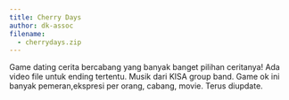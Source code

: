 ```yaml
---
title: Cherry Days
author: dk-assoc
filename:
  - cherrydays.zip
---
```

Game dating cerita bercabang yang banyak banget pilihan ceritanya! Ada video file untuk ending tertentu. Musik dari KISA group band. Game ok ini banyak pemeran,ekspresi per orang, cabang, movie. Terus diupdate.
